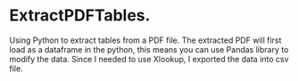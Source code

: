 # ExtractPDFTables.
Using Python to extract tables from a PDF file.
The extracted PDF will first load as a dataframe in the python, this means you can use Pandas library to modify the data.
Since I needed to use Xlookup, I exported the data into csv file.
